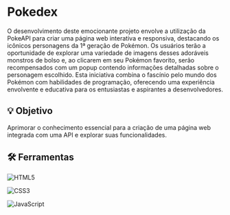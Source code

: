 
# Pokedex 

O desenvolvimento deste emocionante projeto envolve a utilização da PokeAPI para criar uma página web interativa e responsiva, destacando os icônicos personagens da 1ª geração de Pokémon. Os usuários terão a oportunidade de explorar uma variedade de imagens desses adoráveis monstros de bolso e, ao clicarem em seu Pokémon favorito, serão recompensados com um popup contendo informações detalhadas sobre o personagem escolhido. Esta iniciativa combina o fascínio pelo mundo dos Pokémon com habilidades de programação, oferecendo uma experiência envolvente e educativa para os entusiastas e aspirantes a desenvolvedores.

## 💡 Objetivo
Aprimorar o conhecimento essencial para a criação de uma página web integrada com uma API e explorar suas funcionalidades.

## 🛠 Ferramentas
![HTML5](https://img.shields.io/badge/HTML5-000?style=for-the-badge&logo=html5)

![CSS3](https://img.shields.io/badge/CSS3-000?style=for-the-badge&logo=css3&logoColor=264CE4)

![JavaScript](https://img.shields.io/badge/JavaScript-000?style=for-the-badge&logo=javascript)
